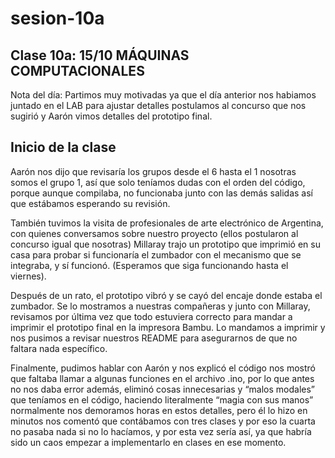 # sesion-10a

## Clase 10a: 15/10 MÁQUINAS COMPUTACIONALES

Nota del día: Partimos muy motivadas ya que el día anterior nos habiamos juntado en el LAB para ajustar detalles postulamos al concurso que nos sugirió y Aarón vimos detalles del prototipo final.

## Inicio de la clase

Aarón nos dijo que revisaría los grupos desde el 6 hasta el 1 nosotras somos el grupo 1, así que solo teníamos dudas con el orden del código, porque aunque compilaba, no funcionaba junto con las demás salidas así que estábamos esperando su revisión.

También tuvimos la visita de profesionales de arte electrónico de Argentina, con quienes conversamos sobre nuestro proyecto (ellos postularon al concurso igual que nosotras) Millaray trajo un prototipo que imprimió en su casa para probar si funcionaría el zumbador con el mecanismo que se integraba, y sí funcionó. (Esperamos que siga funcionando hasta el viernes).

Después de un rato, el prototipo vibró y se cayó del encaje donde estaba el zumbador. Se lo mostramos a nuestras compañeras y junto con Millaray, revisamos por última vez que todo estuviera correcto para mandar a imprimir el prototipo final en la impresora Bambu. Lo mandamos a imprimir y nos pusimos a revisar nuestros README para asegurarnos de que no faltara nada específico.

Finalmente, pudimos hablar con Aarón y nos explicó el código nos mostró que faltaba llamar a algunas funciones en el archivo .ino, por lo que antes no nos daba error además, eliminó cosas innecesarias y “malos modales” que teníamos en el código, haciendo literalmente “magia con sus manos” normalmente nos demoramos horas en estos detalles, pero él lo hizo en minutos nos comentó que contábamos con tres clases y por eso la cuarta no pasaba nada si no lo hacíamos, y por esta vez sería así, ya que habría sido un caos empezar a implementarlo en clases en ese momento.

